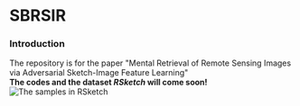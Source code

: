 # SBRSIR
### Introduction  
The repository is for the paper "Mental Retrieval of Remote Sensing Images via Adversarial Sketch-Image Feature Learning"  
**The codes and the dataset *RSketch*  will come soon!**
![The samples in RSketch](https://github.com/xufangchn/SBRSIR/blob/master/dataset/dataset.JPG)